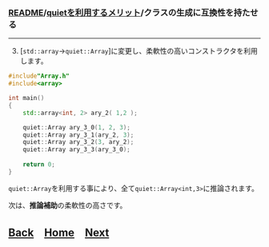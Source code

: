 ### [README](../../README.md)/[quietを利用するメリット](merit_0_0.md)/クラスの生成に互換性を持たせる

***
3. [`std::array`->`quiet::Array`]に変更し、柔軟性の高いコンストラクタを利用します。

``` C++
#include"Array.h"
#include<array>

int main()
{
    std::array<int, 2> ary_2( 1,2 );

    quiet::Array ary_3_0(1, 2, 3);
    quiet::Array ary_3_1(ary_2, 3);
    quiet::Array ary_3_2(3, ary_2);
    quiet::Array ary_3_3(ary_3_0);
    
    return 0;
}
``` 
`quiet::Array`を利用する事により、全て`quiet::Array<int,3>`に推論されます。

次は、**推論補助**の柔軟性の高さです。

## [Back](merit_1_2.md)　[Home](merit_0_0.md)　[Next](merit_1_4.md)　